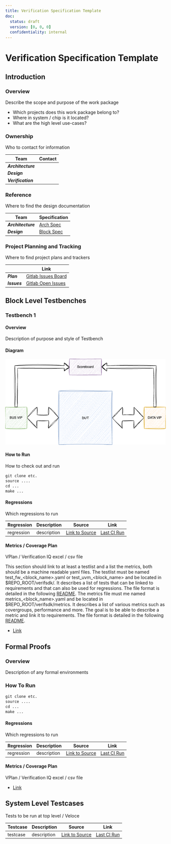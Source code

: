 ```yaml
---
title: Verification Specification Template
doc:
  status: draft
  version: [0, 0, 0]
  confidentiality: internal
---
```


# Verification Specification Template

## Introduction

### Overview
Describe the scope and purpose of the work package

 - Which projects does this work package belong to?
 - Where in system / chip is it located?
 - What are the high level use-cases?


### Ownership
Who to contact for information

|  Team              | Contact         |
| ------------------ | --------------- |
| ***Architecture*** | |
| ***Design***       | |
| ***Verification*** | |

### Reference
Where to find the design documentation

| Team               | Specification |
| ------------------ | ------------- |
| ***Architecture*** |[Arch Spec]()|
| ***Design***       |[Block Spec]()|

### Project Planning and Tracking
Where to find project plans and trackers

|   | Link |
| - | ---- |
| ***Plan*** |[Gitlab Issues Board]()|
| ***Issues*** |[Gitlab Open Issues]()|

## Block Level Testbenches

### Testbench 1
#### Overview
Description of purpose and style of Testbench

#### Diagram
![*Example*](img/Example_TB.drawio.png)

#### How to Run
How to check out and run

```
git clone etc.
source ....
cd ...
make ...
```
#### Regressions
Which regressions to run

| Regression | Description | Source | Link |
| ---------- | ----------- | ------ | ---- |
| regression | description | [Link to Source]() | [Last CI Run]()|

#### Metrics / Coverage Plan
VPlan / Verification IQ excel / csv file

This section should link to at least a testlist and a list the metrics, both should be a machine readable yaml files.
The testlist must be named test_fw_<block_name>.yaml or test_uvm_<block_name> and be located in $REPO_ROOT/verifsdk/. It describes a list of tests that can be linked to requirements and that can also be used for regressions. The file format is detailed in the following [README](/verifsdk/README.md).
The metrics file must me named metrics_<block_name>.yaml and be located in $REPO_ROOT/verifsdk/metrics. It describes a list of various metrics such as covergroups, performance and more. The goal is to be able to describe a metric and link it to requirements. The file format is detailed in the following [README](/verifsdk/metrics/README.md).

- [Link]()

## Formal Proofs
### Overview
Description of any formal environments

### How To Run

```
git clone etc.
source ....
cd ...
make ...
```

#### Regressions
Which regressions to run

| Regression | Description | Source | Link |
| ---------- | ----------- | ------ | ---- |
| regression | description | [Link to Source]() | [Last CI Run]()|

#### Metrics / Coverage Plan
VPlan / Verification IQ excel / csv file

- [Link]()

## System Level Testcases
Tests to be run at top level / Veloce

| Testcase   | Description | Source | Link |
| --------   | ----------- | ------ | ---- |
| testcase   | description | [Link to Source]()| [Last CI Run]()|
